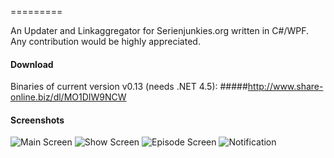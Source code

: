 =========

An Updater and Linkaggregator for Serienjunkies.org written in C#/WPF.
Any contribution would be highly appreciated.



#### Download
Binaries of current version v0.13 (needs .NET 4.5): 
#####http://www.share-online.biz/dl/MO1DIW9NCW 



#### Screenshots

![Main Screen](http://s1.directupload.net/images/140125/husa5e9a.png)
![Show Screen](http://s7.directupload.net/images/140115/xas33ut6.png)
![Episode Screen](http://s7.directupload.net/images/140115/cpffb9uf.png)
![Notification](http://s7.directupload.net/images/140806/ocdcio5f.png)


